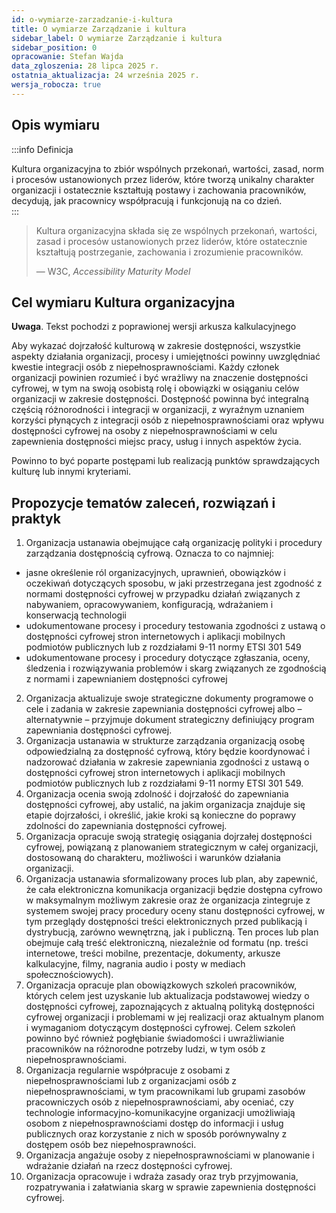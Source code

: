 ```yaml
---
id: o-wymiarze-zarzadzanie-i-kultura
title: O wymiarze Zarządzanie i kultura
sidebar_label: O wymiarze Zarządzanie i kultura
sidebar_position: 0
opracowanie: Stefan Wajda
data_zgloszenia: 28 lipca 2025 r.
ostatnia_aktualizacja: 24 września 2025 r.
wersja_robocza: true
---
```


## Opis wymiaru

:::info Definicja

Kultura organizacyjna to zbiór wspólnych przekonań, wartości, zasad, norm i procesów ustanowionych przez liderów, które tworzą unikalny charakter organizacji i ostatecznie kształtują postawy i zachowania pracowników, decydują, jak pracownicy współpracują i funkcjonują na co dzień.  
:::

> Kultura organizacyjna składa się ze wspólnych przekonań, wartości, zasad i procesów ustanowionych przez liderów, które ostatecznie kształtują postrzeganie, zachowania i zrozumienie pracowników.
>
> — W3C, _Accessibility Maturity Model_


## Cel wymiaru Kultura organizacyjna

**Uwaga**. Tekst pochodzi z poprawionej wersji arkusza kalkulacyjnego

Aby wykazać dojrzałość kulturową w zakresie dostępności, wszystkie aspekty działania organizacji, procesy i umiejętności powinny uwzględniać kwestie integracji osób z niepełnosprawnościami. Każdy członek organizacji powinien rozumieć i być wrażliwy na znaczenie dostępności cyfrowej, w tym na swoją osobistą rolę i obowiązki w osiąganiu celów organizacji w zakresie dostępności. Dostępność powinna być integralną częścią różnorodności i integracji w organizacji, z wyraźnym uznaniem korzyści płynących z integracji osób z niepełnosprawnościami oraz wpływu dostępności cyfrowej na osoby z niepełnosprawnościami w celu zapewnienia dostępności miejsc pracy, usług i innych aspektów życia.

Powinno to być poparte postępami lub realizacją punktów sprawdzających kulturę lub innymi kryteriami.

## Propozycje tematów zaleceń, rozwiązań i praktyk
1. Organizacja ustanawia obejmujące całą organizację polityki i procedury zarządzania dostępnością cyfrową. Oznacza to co najmniej:
  - jasne określenie ról organizacyjnych, uprawnień, obowiązków i oczekiwań dotyczących sposobu, w jaki przestrzegana jest zgodność z normami dostępności cyfrowej w przypadku działań związanych z nabywaniem, opracowywaniem, konfiguracją, wdrażaniem i konserwacją technologii
  - udokumentowane procesy i procedury testowania zgodności z ustawą o dostępności cyfrowej stron internetowych i aplikacji mobilnych podmiotów publicznych lub z rozdziałami 9-11 normy ETSI 301 549
  - udokumentowane procesy i procedury dotyczące zgłaszania, oceny, śledzenia i rozwiązywania problemów i skarg związanych ze zgodnością z normami i zapewnianiem dostępności cyfrowej
2. Organizacja aktualizuje swoje strategiczne dokumenty programowe o cele i zadania w zakresie zapewniania dostępności cyfrowej albo – alternatywnie – przyjmuje dokument strategiczny definiujący program zapewniania dostępności cyfrowej.
3. Organizacja ustanawia w strukturze zarządzania organizacją osobę odpowiedzialną za dostępność cyfrową, który będzie koordynować i nadzorować działania w zakresie zapewniania zgodności z ustawą o dostępności cyfrowej stron internetowych i aplikacji mobilnych podmiotów publicznych lub z rozdziałami 9-11 normy ETSI 301 549.
4. Organizacja ocenia swoją zdolność i dojrzałość do zapewniania dostępności cyfrowej, aby ustalić, na jakim organizacja znajduje się etapie dojrzałości, i określić, jakie kroki są konieczne do poprawy zdolności do zapewniania dostępności cyfrowej.
5. Organizacja opracuje swoją strategię osiągania dojrzałej dostępności cyfrowej, powiązaną z planowaniem strategicznym w całej organizacji, dostosowaną do charakteru, możliwości i warunków działania organizacji.
6. Organizacja ustanawia sformalizowany proces lub plan, aby zapewnić, że cała elektroniczna komunikacja organizacji będzie dostępna cyfrowo w maksymalnym możliwym zakresie oraz że organizacja zintegruje z systemem swojej pracy procedury oceny stanu dostępności cyfrowej, w tym przeglądy dostępności treści elektronicznych przed publikacją i dystrybucją, zarówno wewnętrzną, jak i publiczną. Ten proces lub plan obejmuje całą treść elektroniczną, niezależnie od formatu (np. treści internetowe, treści mobilne, prezentacje, dokumenty, arkusze kalkulacyjne, filmy, nagrania audio i posty w mediach społecznościowych).
7. Organizacja opracuje plan obowiązkowych szkoleń pracowników, których celem jest uzyskanie lub aktualizacja podstawowej wiedzy o dostępności cyfrowej, zapoznających z aktualną polityką dostępności cyfrowej organizacji i problemami w jej realizacji oraz aktualnym planom i wymaganiom dotyczącym dostępności cyfrowej. Celem szkoleń powinno być również pogłębianie świadomości i uwrażliwianie pracowników na różnorodne potrzeby ludzi, w tym osób z niepełnosprawnościami.
8. Organizacja regularnie współpracuje z osobami z niepełnosprawnościami lub z organizacjami osób z niepełnosprawnościami, w tym pracownikami lub grupami zasobów pracowniczych osób z niepełnosprawnościami, aby oceniać, czy technologie informacyjno-komunikacyjne organizacji umożliwiają osobom z niepełnosprawnościami dostęp do informacji i usług publicznych oraz korzystanie z nich w sposób porównywalny z dostępem osób bez niepełnosprawności.
9. Organizacja angażuje osoby z niepełnosprawnościami w planowanie i wdrażanie działań na rzecz dostępności cyfrowej.
10. Organizacja opracowuje i wdraża zasady oraz tryb przyjmowania, rozpatrywania i załatwiania skarg w sprawie zapewnienia dostępności cyfrowej.
